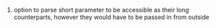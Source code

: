 

1) option to parse short parameter to be accessible as their long counterparts, however they would have to be
passed in from outside
